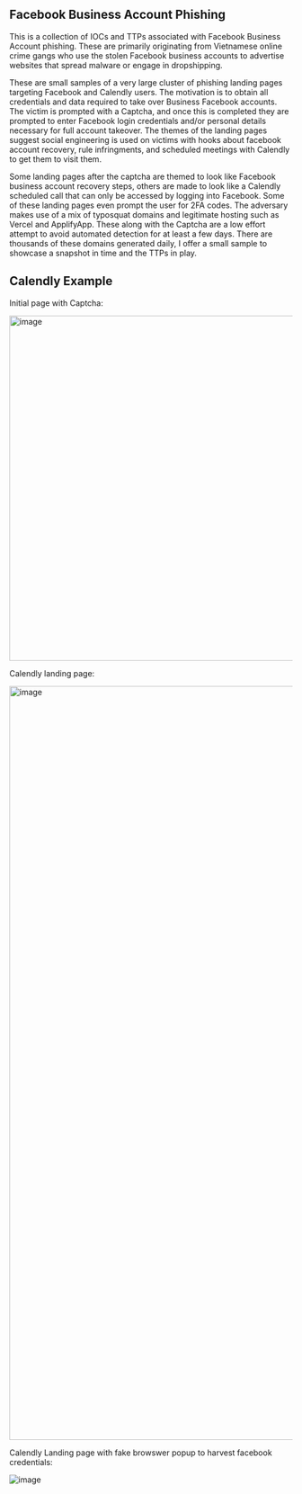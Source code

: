 ## Facebook Business Account Phishing ##

This is a collection of IOCs and TTPs associated with Facebook Business Account phishing. These are primarily originating from Vietnamese online crime gangs who use the stolen Facebook business accounts to advertise websites that spread malware or engage in dropshipping.

These are small samples of a very large cluster of phishing landing pages targeting Facebook and Calendly users. The motivation is to obtain all credentials and data required to take over Business Facebook accounts. The victim is prompted with a Captcha, and once this is completed they are prompted to enter Facebook login credentials and/or personal details necessary for full account takeover. The themes of the landing pages suggest social engineering is used on victims with hooks about facebook account recovery, rule infringments, and scheduled meetings with Calendly to get them to visit them.

Some landing pages after the captcha are themed to look like Facebook business account recovery steps, others are made to look like a Calendly scheduled call that can only be accessed by logging into Facebook. Some of these landing pages even prompt the user for 2FA codes. The adversary makes use of a mix of typosquat domains and legitimate hosting such as Vercel and ApplifyApp. These along with the Captcha are a low effort attempt to avoid automated detection for at least a few days. There are thousands of these domains generated daily, I offer a small sample to showcase a snapshot in time and the TTPs in play.

## Calendly Example ##

Initial page with Captcha:

<img width="614" alt="image" src="https://github.com/user-attachments/assets/86b6ea86-c6c3-4467-b10a-ded2a1e9bdd9" />

Calendly landing page:

<img width="1341" alt="image" src="https://github.com/user-attachments/assets/f91f5514-9d48-4ee9-af41-5c9adcbc1875" />

Calendly Landing page with fake browswer popup to harvest facebook credentials:

![image](https://github.com/user-attachments/assets/fef9c52d-a4cd-4835-a91e-cc4324546f17)





